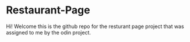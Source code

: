# Restaurant-Page

Hi! Welcome this is the github repo for the resturant page project that was assigned to me by the odin project.